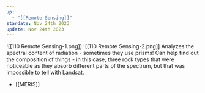 ```yaml
---
up:
  - "[[Remote Sensing]]"
stardate: Nov 24th 2023
update: Nov 24th 2023
---
```


![[110 Remote Sensing-1.png]]
![[110 Remote Sensing-2.png]]
Analyzes the spectral content of radiation - sometimes they use prisms! Can help find out the composition of things - in this case, three rock types that were noticeable as they absorb different parts of the spectrum, but that was impossible to tell with Landsat.
- [[MERIS]]